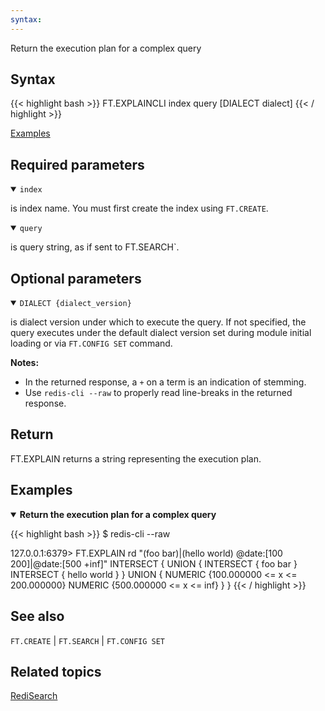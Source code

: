```yaml
---
syntax: 
---
```


Return the execution plan for a complex query

## Syntax

{{< highlight bash >}}
FT.EXPLAINCLI index query 
          [DIALECT dialect]
{{< / highlight >}}

[Examples](#examples)

## Required parameters

<details open>
<summary><code>index</code></summary>

is index name. You must first create the index using `FT.CREATE`.
</details>

<details open>
<summary><code>query</code></summary>

is query string, as if sent to FT.SEARCH`.
</details>

## Optional parameters

<details open>
<summary><code>DIALECT {dialect_version}</code></summary>

is dialect version under which to execute the query. If not specified, the query executes under the default dialect version set during module initial loading or via `FT.CONFIG SET` command.
</details>

<note><b>Notes:</b>

- In the returned response, a `+` on a term is an indication of stemming.
- Use `redis-cli --raw` to properly read line-breaks in the returned response.
</note>

## Return

FT.EXPLAIN returns a string representing the execution plan.

## Examples

<details open>
<summary><b>Return the execution plan for a complex query</b></summary>

{{< highlight bash >}}
$ redis-cli --raw

127.0.0.1:6379> FT.EXPLAIN rd "(foo bar)|(hello world) @date:[100 200]|@date:[500 +inf]"
INTERSECT {
  UNION {
    INTERSECT {
      foo
      bar
    }
    INTERSECT {
      hello
      world
    }
  }
  UNION {
    NUMERIC {100.000000 <= x <= 200.000000}
    NUMERIC {500.000000 <= x <= inf}
  }
}
{{< / highlight >}}
</details>

## See also

`FT.CREATE` | `FT.SEARCH` | `FT.CONFIG SET`

## Related topics

[RediSearch](/docs/stack/search)

